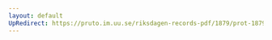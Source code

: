 ```yaml
---
layout: default
UpRedirect: https://pruto.im.uu.se/riksdagen-records-pdf/1879/prot-1879--fk--015/prot-1879--fk--015_013.pdf
---
```

